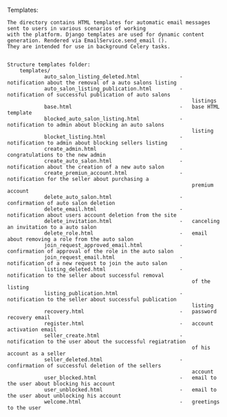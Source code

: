 Templates:

    The directory contains HTML templates for automatic email messages sent to users in various scenarios of working
    with the platform. Django templates are used for dynamic content generation. Rendered via EmailService.send_email ().
    They are intended for use in background Celery tasks.


    Structure templates folder:
        templates/
                auto_salon_listing_deleted.html             -   notification about the removal of a auto salons listing
                auto_salon_listing_publication.html         -   notification of successful publication of auto salons
                                                                listings
                base.html                                   -   base HTML template
                blocked_auto_salon_listing.html             -   notification to admin about blocking an auto salons 
                                                                listing
                blocket_listing.html                        -   notification to admin about blocking sellers listing
                create_admin.html                           -   congratulations to the new admin
                create_auto_salon.html                      -   notification about the creation of a new auto salon
                create_premiun_account.html                 -   notification for the seller about purchasing a
                                                                premium account
                delete_auto_salon.html                      -   confirmation of auto salon deletion
                delete_email.html                           -   notification about users account deletion from the site
                delete_invitation.html                      -   canceling an invitation to a auto salon
                delete_role.html                            -   email about removing a role from the auto salon
                join_request_approved_email.html            -   confirmation of approval of the role in the auto salon
                join_request_email.html                     -   notification of a new request to join the auto salon
                listing_deleted.html                        -   notification to the seller about successful removal
                                                                of the listing
                listing_publication.html                    -   notification to the seller about successful publication
                                                                listing
                recovery.html                               -   password recovery email
                register.html                               -   account activation email
                seller_create.html                          -   notification to the user about the successful regiatration
                                                                of his account as a seller
                seller_deleted.html                         -   confirmation of successful deletion of the sellers
                                                                account
                user_blocked.html                           -   email to the user about blocking his account
                user_unblocked.html                         -   email to the user about unblocking his account
                welcome.html                                -   greetings to the user